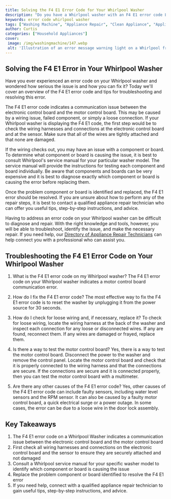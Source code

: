 ```yaml
---
title: Solving the F4 E1 Error Code for Your Whirlpool Washer
description: "Do you have a Whirlpool washer with an F4 E1 error code Learn how to diagnose and fix the problem with this easy-to-follow guide"
keywords: error code whirlpool washer
tags: ["Washing Machine", "Appliance Repair", "Clean Appliance", "Appliance Brand"]
author: Curtis
categories: ["Household Appliances"]
cover: 
 image: /img/washingmachine/147.webp
 alt: 'Illustration of an error message warning light on a Whirlpool front-loading washer indicating a F4 E1 error code'
---
```

## Solving the F4 E1 Error in Your Whirlpool Washer

Have you ever experienced an error code on your Whirlpool washer and wondered how serious the issue is and how you can fix it? Today we'll cover an overview of the F4 E1 error code and tips for troubleshooting and resolving this error. 

The F4 E1 error code indicates a communication issue between the electronic control board and the motor control board. This may be caused by a wiring issue, failed component, or simply a loose connection. If your Whirlpool washer is displaying the F4 E1 code, the first step would be to check the wiring harnesses and connections at the electronic control board and at the sensor. Make sure that all of the wires are tightly attached and that none are damaged. 

If the wiring checks out, you may have an issue with a component or board. To determine what component or board is causing the issue, it is best to consult Whirlpool's service manual for your particular washer model. The service manual will provide the instructions for testing each component and board individually. Be aware that components and boards can be very expensive and it is best to diagnose exactly which component or board is causing the error before replacing them. 

Once the problem component or board is identified and replaced, the F4 E1 error should be resolved. If you are unsure about how to perform any of the repair steps, it is best to contact a qualified appliance repair technician who can offer you useful tips, step-by-step instructions, and advice. 

Having to address an error code on your Whirlpool washer can be difficult to diagnose and repair. With the right knowledge and tools, however, you will be able to troubleshoot, identify the issue, and make the necessary repair. If you need help, our [Directory of Appliance Repair Technicians](./pages/appliance-repair-technicians) can help connect you with a professional who can assist you.

## Troubleshooting the F4 E1 Error Code on Your Whirlpool Washer

1. What is the F4 E1 error code on my Whirlpool washer?
The F4 E1 error code on your Whirlpool washer indicates a motor control board communication error.

2. How do I fix the F4 E1 error code?
The most effective way to fix the F4 E1 error code is to reset the washer by unplugging it from the power source for 30 seconds. 

3. How do I check for loose wiring and, if necessary, replace it?
To check for loose wiring, locate the wiring harness at the back of the washer and inspect each connection for any loose or disconnected wires. If any are found, reconnect them. If any wires are damaged or frayed, replace them.

4. Is there a way to test the motor control board?
Yes, there is a way to test the motor control board. Disconnect the power to the washer and remove the control panel. Locate the motor control board and check that it is properly connected to the wiring harness and that the connections are secure. If the connections are secure and it is connected properly, then you can test the motor control board with a multimeter.

5. Are there any other causes of the F4 E1 error code?
Yes, other causes of the F4 E1 error code can include faulty sensors, including water level sensors and the RPM sensor. It can also be caused by a faulty motor control board, a quick electrical surge or a power outage. In some cases, the error can be due to a loose wire in the door lock assembly.

## Key Takeaways
1. The F4 E1 error code on a Whirlpool Washer indicates a communication issue between the electronic control board and the motor control board
2. First check all wiring harnesses and connections on the electronic control board and the sensor to ensure they are securely attached and not damaged
3. Consult a Whirlpool service manual for your specific washer model to identify which component or board is causing the issue
4. Replace the problem component or board identified to resolve the F4 E1 error
5. If you need help, connect with a qualified appliance repair technician to gain useful tips, step-by-step instructions, and advice.

